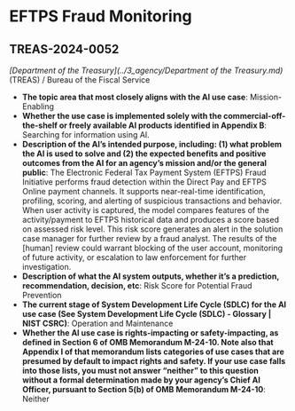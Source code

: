 # EFTPS Fraud Monitoring
## TREAS-2024-0052
_[Department of the Treasury](../3_agency/Department of the Treasury.md)_ (TREAS) / Bureau of the Fiscal Service


+ **The topic area that most closely aligns with the AI use case**: Mission-Enabling
+ **Whether the use case is implemented solely with the commercial-off-the-shelf or freely available AI products identified in Appendix B**: Searching for information using AI.
+ **Description of the AI’s intended purpose, including: (1) what problem the AI is used to solve and (2) the expected benefits and positive outcomes from the AI for an agency’s mission and/or the general public**: The Electronic Federal Tax Payment System (EFTPS) Fraud Initiative performs fraud detection within the Direct Pay and EFTPS Online payment channels. It supports near-real-time identification, profiling, scoring, and alerting of suspicious transactions and behavior. When user activity is captured, the model compares features of the activity/payment to EFTPS historical data and produces a score based on assessed risk level. This risk score generates an alert in the solution case manager for further review by a fraud analyst. The results of the [human] review could warrant blocking of the user account, monitoring of future activity, or escalation to law enforcement for further investigation.
+ **Description of what the AI system outputs, whether it’s a prediction, recommendation, decision, etc**: Risk Score for Potential Fraud Prevention
+ **The current stage of System Development Life Cycle (SDLC) for the AI use case (See System Development Life Cycle (SDLC) - Glossary | NIST CSRC)**: Operation and Maintenance
+ **Whether the AI use case is rights-impacting or safety-impacting, as defined in Section 6 of OMB Memorandum M-24-10. Note also that Appendix I of that memorandum lists categories of use cases that are presumed by default to impact rights and safety. If your use case falls into those lists, you must not answer “neither” to this question without a formal determination made by your agency’s Chief AI Officer, pursuant to Section 5(b) of OMB Memorandum M-24-10**: Neither